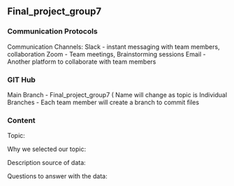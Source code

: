 ## Final_project_group7

### Communication Protocols
Communication Channels: 
Slack - instant messaging with team members, collaboration
Zoom - Team meetings, Brainstorming sessions
Email - Another platform to collaborate with team members
    
### GIT Hub
Main Branch - Final_project_group7 ( Name will change as topic is 
Individual Branches - Each team member will create a branch to commit files

### Content
Topic:

Why we selected our topic:


Description source of data:


    
Questions to answer with the data:











